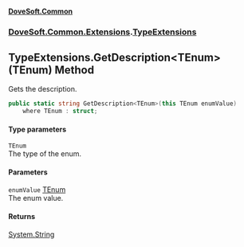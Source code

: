 #### [DoveSoft.Common](readme.md 'readme')
### [DoveSoft.Common.Extensions](DoveSoft_Common_Extensions.md 'DoveSoft.Common.Extensions').[TypeExtensions](TypeExtensions.md 'DoveSoft.Common.Extensions.TypeExtensions')
## TypeExtensions.GetDescription&lt;TEnum&gt;(TEnum) Method
Gets the description.  
```csharp
public static string GetDescription<TEnum>(this TEnum enumValue)
    where TEnum : struct;
```
#### Type parameters
<a name='DoveSoft_Common_Extensions_TypeExtensions_GetDescription_TEnum_(TEnum)_TEnum'></a>
`TEnum`  
The type of the enum.
  
#### Parameters
<a name='DoveSoft_Common_Extensions_TypeExtensions_GetDescription_TEnum_(TEnum)_enumValue'></a>
`enumValue` [TEnum](TypeExtensions_GetDescription_MGmNxX2Swl0au0ydXV9lTA.md#DoveSoft_Common_Extensions_TypeExtensions_GetDescription_TEnum_(TEnum)_TEnum 'DoveSoft.Common.Extensions.TypeExtensions.GetDescription&lt;TEnum&gt;(TEnum).TEnum')  
The enum value.
  
#### Returns
[System.String](https://docs.microsoft.com/en-us/dotnet/api/System.String 'System.String')  
